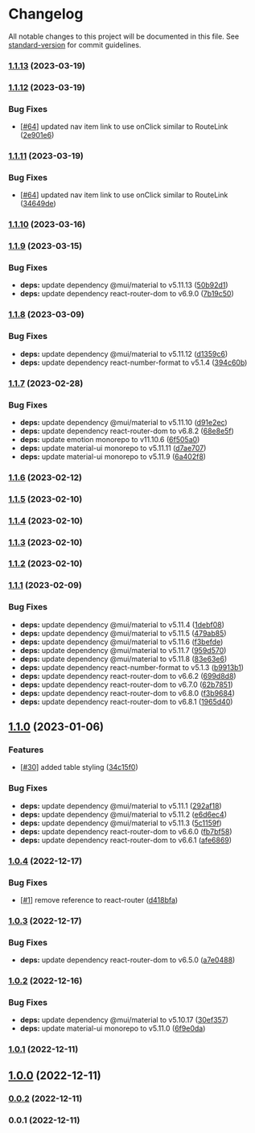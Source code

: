 # Changelog

All notable changes to this project will be documented in this file. See [standard-version](https://github.com/conventional-changelog/standard-version) for commit guidelines.

### [1.1.13](https://github.com/paypr/mui5-common-components/compare/v1.1.12...v1.1.13) (2023-03-19)

### [1.1.12](https://github.com/paypr/mui5-common-components/compare/v1.1.9...v1.1.12) (2023-03-19)

### Bug Fixes

- [[#64](https://github.com/paypr/mui5-common-components/issues/64)] updated nav item link to use onClick similar to RouteLink ([2e901e6](https://github.com/paypr/mui5-common-components/commit/2e901e688a534db37f430de2a7ef11726240f249))

### [1.1.11](https://github.com/paypr/mui5-common-components/compare/v1.1.10...v1.1.11) (2023-03-19)

### Bug Fixes

- [[#64](https://github.com/paypr/mui5-common-components/issues/64)] updated nav item link to use onClick similar to RouteLink ([34649de](https://github.com/paypr/mui5-common-components/commit/34649de0fd37b44441b51d6daeaeacd1c8b5698e))

### [1.1.10](https://github.com/paypr/mui5-common-components/compare/v1.1.9...v1.1.10) (2023-03-16)

### [1.1.9](https://github.com/paypr/mui5-common-components/compare/v1.1.8...v1.1.9) (2023-03-15)

### Bug Fixes

- **deps:** update dependency @mui/material to v5.11.13 ([50b92d1](https://github.com/paypr/mui5-common-components/commit/50b92d172d08dad9ef97e37366027b6e6e91dd6f))
- **deps:** update dependency react-router-dom to v6.9.0 ([7b19c50](https://github.com/paypr/mui5-common-components/commit/7b19c50dea6124e019911a66843232db3ae6e5fe))

### [1.1.8](https://github.com/paypr/mui5-common-components/compare/v1.1.7...v1.1.8) (2023-03-09)

### Bug Fixes

- **deps:** update dependency @mui/material to v5.11.12 ([d1359c6](https://github.com/paypr/mui5-common-components/commit/d1359c6e7f952d27ca4ed0e5259f0d6fb22b8b28))
- **deps:** update dependency react-number-format to v5.1.4 ([394c60b](https://github.com/paypr/mui5-common-components/commit/394c60b4b6a674d158b49a1408001f256d9d9a5f))

### [1.1.7](https://github.com/paypr/mui5-common-components/compare/v1.1.6...v1.1.7) (2023-02-28)

### Bug Fixes

- **deps:** update dependency @mui/material to v5.11.10 ([d91e2ec](https://github.com/paypr/mui5-common-components/commit/d91e2ec6f4a4d74c3aa6d122dbfecae34ffd9598))
- **deps:** update dependency react-router-dom to v6.8.2 ([68e8e5f](https://github.com/paypr/mui5-common-components/commit/68e8e5fb9f6243f6eff7756d818733a2b2a185e8))
- **deps:** update emotion monorepo to v11.10.6 ([6f505a0](https://github.com/paypr/mui5-common-components/commit/6f505a084113ba64a5a594c4245c971a13237bc0))
- **deps:** update material-ui monorepo to v5.11.11 ([d7ae707](https://github.com/paypr/mui5-common-components/commit/d7ae70785a146371e1b4d1f3afd10b8ebbbd0787))
- **deps:** update material-ui monorepo to v5.11.9 ([6a402f8](https://github.com/paypr/mui5-common-components/commit/6a402f823d22d3fabc2db9790a07bd0a35b030b8))

### [1.1.6](https://github.com/paypr/mui5-common-components/compare/v1.1.5...v1.1.6) (2023-02-12)

### [1.1.5](https://github.com/paypr/mui5-common-components/compare/v1.1.4...v1.1.5) (2023-02-10)

### [1.1.4](https://github.com/paypr/mui5-common-components/compare/v1.1.3...v1.1.4) (2023-02-10)

### [1.1.3](https://github.com/paypr/mui5-common-components/compare/v1.1.2...v1.1.3) (2023-02-10)

### [1.1.2](https://github.com/paypr/mui5-common-components/compare/v1.1.1...v1.1.2) (2023-02-10)

### [1.1.1](https://github.com/paypr/mui5-common-components/compare/v1.1.0...v1.1.1) (2023-02-09)

### Bug Fixes

- **deps:** update dependency @mui/material to v5.11.4 ([1debf08](https://github.com/paypr/mui5-common-components/commit/1debf08b65d6727e0fe44016170309095a7a776c))
- **deps:** update dependency @mui/material to v5.11.5 ([479ab85](https://github.com/paypr/mui5-common-components/commit/479ab8531a9200efe699f4ed98774e14390ab3a1))
- **deps:** update dependency @mui/material to v5.11.6 ([f3befde](https://github.com/paypr/mui5-common-components/commit/f3befde84ac801c5ae43151d6287ce21e51c0b64))
- **deps:** update dependency @mui/material to v5.11.7 ([959d570](https://github.com/paypr/mui5-common-components/commit/959d5702dcd7e3c7fd3923edc7841db0e50fe9db))
- **deps:** update dependency @mui/material to v5.11.8 ([83e63e6](https://github.com/paypr/mui5-common-components/commit/83e63e621a3248021477cfa72be1bfdc97d23759))
- **deps:** update dependency react-number-format to v5.1.3 ([b9913b1](https://github.com/paypr/mui5-common-components/commit/b9913b11c78c0e529d616c46b459290b242001c2))
- **deps:** update dependency react-router-dom to v6.6.2 ([699d8d8](https://github.com/paypr/mui5-common-components/commit/699d8d812bcc0b6f4f2f416416f137fb5858b71b))
- **deps:** update dependency react-router-dom to v6.7.0 ([62b7851](https://github.com/paypr/mui5-common-components/commit/62b7851afeaaf126bbf401ec9acfc7ae756adddf))
- **deps:** update dependency react-router-dom to v6.8.0 ([f3b9684](https://github.com/paypr/mui5-common-components/commit/f3b96848f3954eddc5eef5aeca5b7513b1eaa75d))
- **deps:** update dependency react-router-dom to v6.8.1 ([1965d40](https://github.com/paypr/mui5-common-components/commit/1965d402d238eedd1f74ed983e1a25933fde236a))

## [1.1.0](https://github.com/paypr/mui5-common-components/compare/v1.0.4...v1.1.0) (2023-01-06)

### Features

- [[#30](https://github.com/paypr/mui5-common-components/issues/30)] added table styling ([34c15f0](https://github.com/paypr/mui5-common-components/commit/34c15f0a931a280b3e666a89571e088604602065))

### Bug Fixes

- **deps:** update dependency @mui/material to v5.11.1 ([292af18](https://github.com/paypr/mui5-common-components/commit/292af18a35258e9addeae5b09419bb6802cdae2c))
- **deps:** update dependency @mui/material to v5.11.2 ([e6d6ec4](https://github.com/paypr/mui5-common-components/commit/e6d6ec4e992c847b0a139b8b1bd48799b17e9c53))
- **deps:** update dependency @mui/material to v5.11.3 ([5c1159f](https://github.com/paypr/mui5-common-components/commit/5c1159ffe4211e6e455566e5fc96a4e2c96ceb31))
- **deps:** update dependency react-router-dom to v6.6.0 ([fb7bf58](https://github.com/paypr/mui5-common-components/commit/fb7bf58c4a3a6d0cd690c55ff5450fe90ebf8a2b))
- **deps:** update dependency react-router-dom to v6.6.1 ([afe6869](https://github.com/paypr/mui5-common-components/commit/afe6869769d387baa6680d58c5b2c4746a442301))

### [1.0.4](https://github.com/paypr/mui5-common-components/compare/v1.0.3...v1.0.4) (2022-12-17)

### Bug Fixes

- [[#1](https://github.com/paypr/mui5-common-components/issues/1)] remove reference to react-router ([d418bfa](https://github.com/paypr/mui5-common-components/commit/d418bfa42108b236f0c93e93f82ee2ab35ef8fb3))

### [1.0.3](https://github.com/paypr/mui5-common-components/compare/v1.0.2...v1.0.3) (2022-12-17)

### Bug Fixes

- **deps:** update dependency react-router-dom to v6.5.0 ([a7e0488](https://github.com/paypr/mui5-common-components/commit/a7e04883d0e30fff37c9736950d5995e468c3f4c))

### [1.0.2](https://github.com/paypr/mui5-common-components/compare/v1.0.1...v1.0.2) (2022-12-16)

### Bug Fixes

- **deps:** update dependency @mui/material to v5.10.17 ([30ef357](https://github.com/paypr/mui5-common-components/commit/30ef357fe62ff39ec3cee90352c167fd4aed4840))
- **deps:** update material-ui monorepo to v5.11.0 ([6f9e0da](https://github.com/paypr/mui5-common-components/commit/6f9e0da214028dad69451f0d463b507d658d646e))

### [1.0.1](https://github.com/paypr/mui5-common-components/compare/v1.0.0...v1.0.1) (2022-12-11)

## [1.0.0](https://github.com/paypr/mui5-common-components/compare/v0.0.2...v1.0.0) (2022-12-11)

### [0.0.2](https://github.com/paypr/mui5-common-components/compare/v0.0.1...v0.0.2) (2022-12-11)

### 0.0.1 (2022-12-11)
